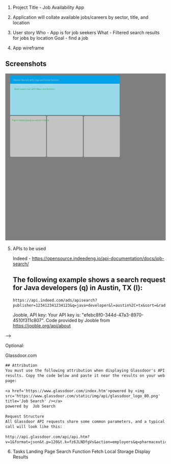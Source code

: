 1. Project Title - Job Availability App

2. Application will collate available jobs/careers by sector, title, and location

3. User story
    Who - App is for job seekers
    What - Filtered search results for jobs by location
    Goal - find a job

4. App wireframe
## Screenshots
![Example screenshot](./images/projectOneWireframe.jpg)

5.  APIs to be used

    Indeed -
    https://opensource.indeedeng.io/api-documentation/docs/job-search/

    ## The following example shows a search request for Java developers (q) in Austin, TX (l):

        https://api.indeed.com/ads/apisearch?publisher=123412341234123&q=java+developer&l=austin%2C+tx&sort=&radius=&st=&jt=&start=&limit=&fromage=&filter=&!latlong=1&co=us&chnl=&userip=1.2.3.4&useragent=Mozilla/%2F4.0%28Firefox%29&v=2

    Jooble, API key: Your API key is: "efebc8f0-344d-47a3-8970-4510f311c807".
    Code provided by Jooble from https://jooble.org/api/about
    <!-- <var url = "https://jooble.org/api/";
    <!-- var key = "<YOUR_API_KEY>";
    var params = "{ keywords: 'it', location: 'Bern'}"

    //create xmlHttpRequest object
    var http = new XMLHttpRequest();
    //open connection. true - asynchronous, false - synchronous
    http.open("POST", url + key, true);

    //Send the proper header information
    http.setRequestHeader("Content-type", "application/json");
	
    //Callback when the state changes
    http.onreadystatechange = function() {
	if(http.readyState == 4 && http.status == 200) {
		alert(http.responseText);
	} -->
<!-- }
//Send request to the server
http.send(params);> --> -->

Optional:

Glassdoor.com

    ## Attribution
    You must use the following attribution when displaying Glassdoor's API results. Copy the code below and paste it near the results on your web page:

    <a href='https://www.glassdoor.com/index.htm'>powered by <img src='https://www.glassdoor.com/static/img/api/glassdoor_logo_80.png' title='Job Search' /></a>
    powered by	Job Search

    Request Structure
    All Glassdoor API requests share some common parameters, and a typical call will look like this:

    http://api.glassdoor.com/api/api.htm?v=1&format=json&t.p=120&t.k=fz6JLNDfgVs&action=employers&q=pharmaceuticals&userip=192.168.43.42&useragent=Mozilla/%2F4.0

6. Tasks
    Landing Page
    Search Function
    Fetch
    Local Storage
    Display Results

